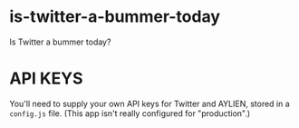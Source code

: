 # is-twitter-a-bummer-today
Is Twitter a bummer today?

# API KEYS

You'll need to supply your own API keys for Twitter and AYLIEN, stored in a `config.js` file. (This app isn't really configured for "production".)
